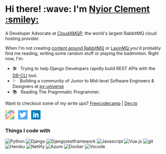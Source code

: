 <h1 align='left'> Hi there! :wave:  I'm <a href="https://nyior-clement.netlify.app"> Nyior Clement :smiley:</a></h1>

A Developer Advocate at [CloudAMQP](https://www.cloudamqp.com), the world's largest RabbitMQ cloud hosting provider. 

When I'm not creating [content around RabbitMQ](https://www.cloudamqp.com/blog/microservices-and-message-queues-part-1-understanding-message-queues.html) or [LavinMQ ](https://lavinmq.com/documentation/beginner-tutorials) you'd probably find me reading, writing some random stuff or playing the badminton. Right now, I'm:

- 🛠  &nbsp; Trying to help Django Developers rapidly build REST APIs with the [DR-CLI](https://github.com/py-universe/django-rest-cli) tool.
- ✨ &nbsp; Building a community of Junior to Mid-level Software Engineers & Designers at [py-universe](https://github.com/py-universe)
- 📚 &nbsp; Reading The Pragmmatic Programmer.
  
Want to checkout some of my write ups? <a href="https://www.freecodecamp.org/news/author/nyior/"> Freecodecamp</a> | <a href="https://dev.to/nyior"> Dev.to</a>

<p align='left'>
  <a href="https://dev.to/nyior"><img height="30" src="https://raw.githubusercontent.com/gmelodie/gmelodie/master/icons/dev.png"></a>&nbsp;&nbsp;
  <a href="https://twitter.com/nyior_clement"><img height="30" src="https://raw.githubusercontent.com/gmelodie/gmelodie/master/icons/twitter.png"></a>&nbsp;&nbsp;
  <a href="https://www.linkedin.com/in/nyior-clement-252972146/"><img height="30" src="https://raw.githubusercontent.com/gmelodie/gmelodie/master/icons/linkedin.png"></a>
</p>

<h3>Things I code with</h3>
<p>
  <img alt="Python" src="https://img.shields.io/badge/-Python-blue?style=flat-square&logo=python&logoColor=white" />
  <img alt="Django" src="https://img.shields.io/badge/-Django-brightgreen?style=flat-square&logo=django&logoColor=white" />
  <img alt="Djangorestframework" src="https://img.shields.io/badge/-Djangorestframework-red?style=flat-square&logo=djangorestframework&logoColor=white" />
  <img alt="Javascript" src="https://img.shields.io/badge/-Javascript-blue?style=flat-square&logo=javascript&logoColor=white" />
  <img alt="Vue.js" src="https://img.shields.io/badge/-Vue.js-blue?style=flat-square&logo=vue.js&logoColor=white" />
  <img alt="git" src="https://img.shields.io/badge/-Git-F05032?style=flat-square&logo=git&logoColor=white" />
  <img alt="Heroku" src="https://img.shields.io/badge/-Heroku-430098?style=flat-square&logo=heroku&logoColor=white" />
  <img alt="Netlify" src="https://img.shields.io/badge/-Netlify-orange?style=flat-square&logo=Netlify&logoColor=white" />
  <img alt="Azure" src="https://img.shields.io/badge/-Azure-blue?style=flat-square&logo=azure&logoColor=white" />
  <img alt="Docker" src="https://img.shields.io/badge/-Docker-46a2f1?style=flat-square&logo=docker&logoColor=white" />
  <img alt="Vscode" src="https://img.shields.io/badge/-Vscode-blue?style=flat-square&logo=vscode&logoColor=white" />
</p>
